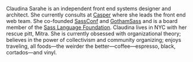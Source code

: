 Claudina Sarahe is an independent front end systems designer and architect. 
She currently consults at [Casper][] where she leads the front end web team. 
She co-founded [SassConf][] and [GothamSass][] and is a board member of the 
[Sass Language Foundation][sass]. Claudina lives in NYC with her rescue pitt, 
Mitra. She is currently obsessed with organizational theory; believes in the 
power of collectivism and community organizing; enjoys traveling, all 
foods—the weirder the better—coffee—espresso, black, cortados—and vinyl.

[Casper]: https://casper.com
[SassConf]: http://sassconf.com/
[GothamSass]: http://www.meetup.com/gothamsass/
[sass]: http://sass-lang.com/
